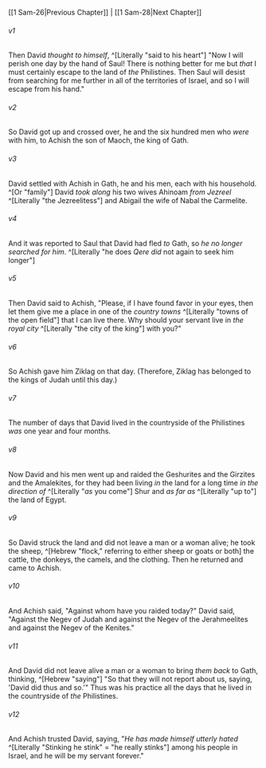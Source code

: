 ﻿---
aliases:
  - 1 Samuel 27
---

[[1 Sam-26|Previous Chapter]] | [[1 Sam-28|Next Chapter]]

###### v1
Then David _thought to himself_, ^[Literally "said to his heart"] "Now I will perish one day by the hand of Saul! There is nothing better for me but _that_ I must certainly escape to the land of _the_ Philistines. Then Saul will desist from searching for me further in all of the territories of Israel, and so I will escape from his hand."

###### v2
So David got up and crossed over, he and the six hundred men who _were_ with him, to Achish the son of Maoch, the king of Gath.

###### v3
David settled with Achish in Gath, he and his men, each with his household. ^[Or "family"] David _took along_ his two wives Ahinoam _from Jezreel_ ^[Literally "the Jezreelitess"] and Abigail the wife of Nabal the Carmelite.

###### v4
And it was reported to Saul that David had fled _to_ Gath, so _he no longer searched for him_. ^[Literally "he does __Qere_ did_ not again to seek him longer"]

###### v5
Then David said to Achish, "Please, if I have found favor in your eyes, then let them give me a place in one of the _country towns_ ^[Literally "towns of the open field"] that I can live there. Why should your servant live in _the royal city_ ^[Literally "the city of the king"] with you?"

###### v6
So Achish gave him Ziklag on that day. (Therefore, Ziklag has belonged to the kings of Judah until this day.)

###### v7
The number of days that David lived in the countryside of the Philistines _was_ one year and four months.

###### v8
Now David and his men went up and raided the Geshurites and the Girzites and the Amalekites, for they had been living _in_ the land for a long time _in the direction of_ ^[Literally "_as_ you come"] Shur and _as far as_ ^[Literally "up to"] the land of Egypt.

###### v9
So David struck the land and did not leave a man or a woman alive; he took the sheep, ^[Hebrew "flock," referring to either sheep or goats or both] the cattle, the donkeys, the camels, and the clothing. Then he returned and came to Achish.

###### v10
And Achish said, "Against whom have you raided today?" David said, "Against the Negev of Judah and against the Negev of the Jerahmeelites and against the Negev of the Kenites."

###### v11
And David did not leave alive a man or a woman to bring _them back_ to Gath, thinking, ^[Hebrew "saying"] "So that they will not report about us, saying, 'David did thus and so.'" Thus was his practice all the days that he lived in the countryside of _the_ Philistines.

###### v12
And Achish trusted David, saying, "_He has made himself utterly hated_ ^[Literally "Stinking he stink" = "he really stinks"] among his people in Israel, and he will be my servant forever."